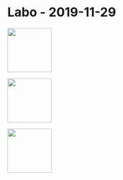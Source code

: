 # Labo - 2019-11-29

<image src="images/image1.png" width="100px" height="100px"></image>

<image src="images/image2.png" width="100px" height="100px"></image>

<image src="images/image3.png" width="100px" height="100px"></image>

